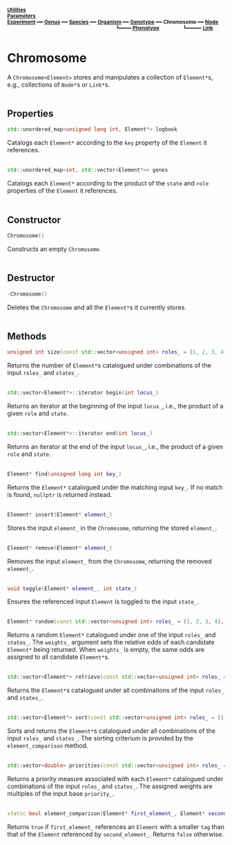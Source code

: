 <sub>**[Utilities](utilities.md)**</sub>  
<sub>**[Parameters](parameters.md)**</sub>  
<sub>**[Experiment](experiment.md)** ━━ **[Genus](genus.md)** ━━ **[Species](species.md)** ━━ **[Organism](organism.md)** ━━ **[Genotype](genotype.md)** ━━ **Chromosome** ━━ **[Node](node.md)**</sub>  
&nbsp;&nbsp;&nbsp;&nbsp;&nbsp;&nbsp;&nbsp;&nbsp;&nbsp;&nbsp;&nbsp;&nbsp;&nbsp;&nbsp;&nbsp;&nbsp;&nbsp;&nbsp;&nbsp;&nbsp;&nbsp;&nbsp;&nbsp;&nbsp;&nbsp;&nbsp;&nbsp;&nbsp;&nbsp;&nbsp;&nbsp;&nbsp;&nbsp;&nbsp;&nbsp;&nbsp;&nbsp;&nbsp;&nbsp;&nbsp;&nbsp;&nbsp;&nbsp;&nbsp;&nbsp;&nbsp;&nbsp;&nbsp;&nbsp;&nbsp;&nbsp;&nbsp;&nbsp;&nbsp;&nbsp;&nbsp;&nbsp;&nbsp;&nbsp;&nbsp;&nbsp;&nbsp;&nbsp;
<sup>┗━━━━ **[Phenotype](phenotype.md)**</sup>
&nbsp;&nbsp;&nbsp;&nbsp;&nbsp;&nbsp;&nbsp;&nbsp;&nbsp;&nbsp;&nbsp;&nbsp;
<sup>┗━━━━━ **[Link](link.md)**</sup>  

# Chromosome

 A `Chromosome<Element>` stores and manipulates a collection of `Element*`s, e.g., collections of `Node*`s or `Link*`s.  
 &nbsp;


## Properties

```C++
std::unordered_map<unsigned long int, Element*> logbook
```

Catalogs each `Element*` according to the `key` property of the `Element` it references.  
&nbsp;


```C++
std::unordered_map<int, std::vector<Element*>> genes
```

Catalogs each `Element*` according to the product of the `state` and `role` properties of the `Element` it references.  
&nbsp;


## Constructor

```C++
Chromosome()
```

Constructs an empty `Chromosome`.  
&nbsp;


## Destructor

```C++
~Chromosome()
```

Deletes the `Chromosome` and all the `Element*`s it currently stores.  
&nbsp;


## Methods

```C++
unsigned int size(const std::vector<unsigned int> roles_ = {1, 2, 3, 4}, const std::vector<int> states_ = {-1, 1})
```

Returns the number of `Element*`s catalogued under combinations of the input `roles_` and `states_`.  
&nbsp;


```C++
std::vector<Element*>::iterator begin(int locus_)
```

Returns an iterator at the beginning of the input `locus_`, i.e., the product of a given `role` and `state`.  
&nbsp;


```C++
std::vector<Element*>::iterator end(int locus_)
```

Returns an iterator at the end of the input `locus_`, i.e., the product of a given `role` and `state`.  
&nbsp;


```C++
Element* find(unsigned long int key_)
```

Returns the `Element*` catalogued under the matching input `key_`. If no match is found, `nullptr` is returned instead.  
&nbsp;


```C++
Element* insert(Element* element_)
```

Stores the input `element_` in the `Chromosome`, returning the stored `element_`.  
&nbsp;


```C++
Element* remove(Element* element_)
```

Removes the input `element_` from the `Chromosome`, returning the removed `element_`.  
&nbsp;


```C++
void toggle(Element* element_, int state_)
```

Ensures the referenced input `Element` is toggled to the input `state_`.  
&nbsp;


```C++
Element* random(const std::vector<unsigned int> roles_ = {1, 2, 3, 4}, const std::vector<int> states_ = {-1, 1}, const std::vector<double> weights_ = {})
```

Returns a random `Element*` catalogued under one of the input `roles_` and `states_`. The `weights_` argument sets the relative odds of each candidate `Element*` being returned. When `weights_` is empty, the same odds are assigned to all candidate `Element*`s.  
&nbsp;


```C++
std::vector<Element*> retrieve(const std::vector<unsigned int> roles_ = {1, 2, 3, 4}, const std::vector<int> states_ = {-1, 1})
```

Returns the `Element*`s catalogued under all combinations of the input `roles_` and `states_`.  
&nbsp;


```C++
std::vector<Element*> sort(const std::vector<unsigned int> roles_ = {1, 2, 3, 4}, const std::vector<int> states_ = {-1, 1})
```

Sorts and returns the `Element*`s catalogued under all combinations of the input `roles_` and `states_`. The sorting criterium is provided by the `element_comparison` method.  
&nbsp;


```C++
std::vector<double> priorities(const std::vector<unsigned int> roles_ = {1, 2, 3, 4}, const std::vector<int> states_ = {-1, 1}, const double priority_ = 1.)
```

Returns a priority measure associated with each `Element*` catalogued under combinations of the input `roles_` and `states_`. The assigned weights are multiples of the input base `priority_`.  
&nbsp;


```C++
static bool element_comparison(Element* first_element_, Element* second_element_)
```

Returns `true` if `first_element_` references an `Element` with a smaller `tag` than that of the `Element` referenced by `second_element_`. Returns `false` otherwise.  
&nbsp;
